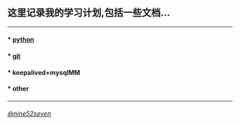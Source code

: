 ## 这里记录我的学习计划,包括一些文档...
---

#### * [python](https://github.com/chaing/Learning/blob/master/python.txt)
   
#### * [git](https://github.com/chaing/Learning/blob/master/git.txt)
 
#### * keepalived+mysqlMM

#### * other

---



###### [@nine52seven](https://twitter.com/nine52seven)